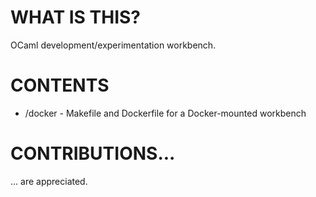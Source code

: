WHAT IS THIS?
=============

OCaml development/experimentation workbench.

CONTENTS
========

* /docker - Makefile and Dockerfile for a Docker-mounted workbench

CONTRIBUTIONS...
================

... are appreciated.
